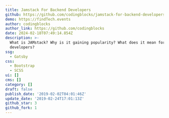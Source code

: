 ```yaml
---
title: Jamstack For Backend Developers
github: https://github.com/codingblocks/jamstack-for-backend-developers
demo: https://findTech.events
author: codingblocks
author_link: https://github.com/codingblocks
date: 2024-02-18T07:49:14.854Z
description: >-
  What is JAMstack? Why is it gaining popularity? What does it mean for back-end
  developers?
ssg:
  - Gatsby
css:
  - Bootstrap
  - SCSS
ui: []
cms: []
category: []
draft: false
publish_date: '2019-02-02T04:01:46Z'
update_date: '2019-02-24T17:01:13Z'
github_star: 3
github_fork: 1
---
```

